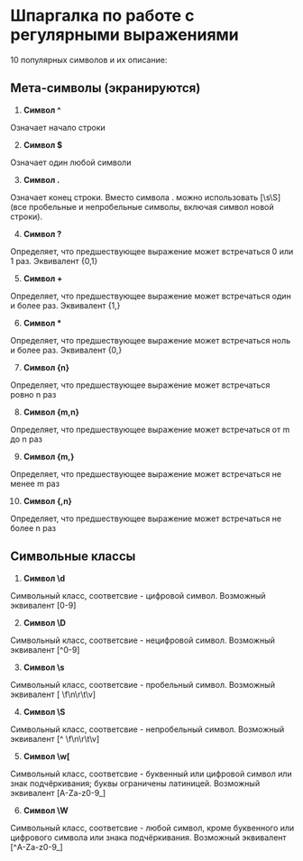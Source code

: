 # **Шпаргалка по работе с регулярными выражениями**
10 популярных символов и их описание:
## **Мета-символы (экранируются)**
1. **Символ ^** 

Означает начало строки

2. **Символ $** 

Означает один любой символи

3. **Символ .** 

Означает конец строки. Вместо символа . можно использовать [\s\S] (все пробельные и непробельные символы, включая символ новой строки). 

4. **Символ ?** 

Определяет, что предшествующее выражение может встречаться 0 или 1 раз. Эквивалент {0,1} 

5. **Символ +** 

Определяет, что предшествующее выражение может встречаться один и более раз. Эквивалент {1,} 

6. **Символ \*** 

Определяет, что предшествующее выражение может встречаться ноль и более раз. Эквивалент {0,} 

7. **Символ {n}** 

Определяет, что предшествующее выражение может встречаться ровно n раз 

8. **Символ {m,n}** 

Определяет, что предшествующее выражение может встречаться от m до n раз 

9. **Символ {m,}** 

Определяет, что предшествующее выражение может встречаться не менее m раз 

10. **Символ {,n}** 

Определяет, что предшествующее выражение может встречаться не более n раз 
## **Символьные классы**
1. **Символ \d** 

Символьный класс, соответсвие - цифровой символ. Возможный эквивалент [0-9] 

2. **Символ \D** 

Символьный класс, соответсвие - нецифровой символ. Возможный эквивалент [^0-9] 

3. **Символ \s** 

Символьный класс, соответсвие - пробельный символ. Возможный эквивалент [ \f\n\r\t\v] 

4. **Символ \S** 

Символьный класс, соответсвие - непробельный символ. Возможный эквивалент [^ \f\n\r\t\v] 

5. **Символ \w[** 

Символьный класс, соответсвие - буквенный или цифровой символ или знак подчёркивания; буквы ограничены латиницей. Возможный эквивалент [A-Za-z0-9\_] 

6. **Символ \W** 

Символьный класс, соответсвие - любой символ, кроме буквенного или цифрового символа или знака подчёркивания. Возможный эквивалент [^A-Za-z0-9\_] 
